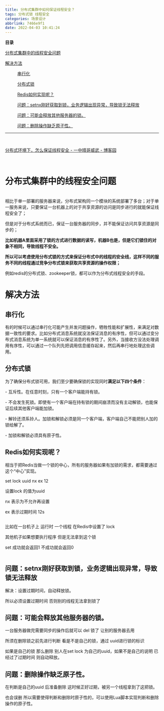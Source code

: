 ```yaml
---
title: 分布式集群中如何保证线程安全？
tags: 分布式锁 线程安全
categories: 场景设计
abbrlink: 7466e9f1
date: 2022-04-03 10:41:24
---
```


<!--more-->

<p id="main-toc"><strong>目录</strong></p>

<p id="%E5%88%86%E5%B8%83%E5%BC%8F%E9%9B%86%E7%BE%A4%E4%B8%AD%E7%9A%84%E7%BA%BF%E7%A8%8B%E5%AE%89%E5%85%A8%E9%97%AE%E9%A2%98-toc" style="margin-left:0px;"><a href="#%E5%88%86%E5%B8%83%E5%BC%8F%E9%9B%86%E7%BE%A4%E4%B8%AD%E7%9A%84%E7%BA%BF%E7%A8%8B%E5%AE%89%E5%85%A8%E9%97%AE%E9%A2%98">分布式集群中的线程安全问题</a></p>

<p id="%E8%A7%A3%E5%86%B3%E6%96%B9%E6%B3%95-toc" style="margin-left:0px;"><a href="#%E8%A7%A3%E5%86%B3%E6%96%B9%E6%B3%95">解决方法</a></p>

<p id="%E4%B8%B2%E8%A1%8C%E5%8C%96-toc" style="margin-left:40px;"><a href="#%E4%B8%B2%E8%A1%8C%E5%8C%96">串行化</a></p>

<p id="%E5%88%86%E5%B8%83%E5%BC%8F%E9%94%81-toc" style="margin-left:40px;"><a href="#%E5%88%86%E5%B8%83%E5%BC%8F%E9%94%81">分布式锁</a></p>

<p id="ua2507e93-toc" style="margin-left:40px;"><a href="#ua2507e93">Redis如何实现呢？</a></p>

<p id="zm9tH-toc" style="margin-left:40px;"><a href="#zm9tH">问题：setnx刚好获取到锁，业务逻辑出现异常，导致锁无法释放</a></p>

<p id="ZnTqc-toc" style="margin-left:40px;"><a href="#ZnTqc">问题：可能会释放其他服务器的锁。</a></p>

<p id="soCOk-toc" style="margin-left:40px;"><a href="#soCOk">问题：删除操作缺乏原子性。</a></p>

<hr id="hr-toc" /><p></p>

<p> </p>

<p><a data-link-desc="避免并发 在分布式环境中，如果存在并发问题，那么很难通过技术去解决，或者解决的代价很大，所以我们首先要想想是不是可以通过某些策略和业务设计来避免并发。比如通过合理的时间调度，避开共享资源的存取冲突。另" data-link-icon="https://common.cnblogs.com/favicon.svg" data-link-title="分布式环境下，怎么保证线程安全 - 一中晴哥威武 - 博客园" href="https://www.cnblogs.com/liuqing576598117/p/10593787.html" title="分布式环境下，怎么保证线程安全 - 一中晴哥威武 - 博客园">分布式环境下，怎么保证线程安全 - 一中晴哥威武 - 博客园</a></p>

<p> 
</p><h1 id="%E5%88%86%E5%B8%83%E5%BC%8F%E9%9B%86%E7%BE%A4%E4%B8%AD%E7%9A%84%E7%BA%BF%E7%A8%8B%E5%AE%89%E5%85%A8%E9%97%AE%E9%A2%98">分布式集群中的线程安全问题</h1>


<p><br />
相比于单一部署的服务器来说，分布式架构同一个模块的系统部署了多台；对于单一服务来说，只要保证一台机器上的对于共享资源的访问是同步进行的就能保证线程安全了；</p>

<p>但是对于分布式系统而已，保证一台服务器的同步，并不能保证访问共享资源是同步的；</p>

<p><strong>比如机器A里面采用了锁的方式进行数据的读写，机器B也是，但是它们锁住的对象不相同，导致线程不安全。</strong></p>

<p><strong>所以可以考虑使用分布式锁的方式来保证分布式中的线程的安全线，这样不同的服务不同的线程通过竞争分布式锁来获取共享资源的操作权限；</strong></p>

<p>例如redis的分布式锁、zookeeper锁，都可以作为分布式线程安全的手段。</p>

<p></p>

<h1 id="%E8%A7%A3%E5%86%B3%E6%96%B9%E6%B3%95">解决方法</h1>

<h2 id="%E4%B8%B2%E8%A1%8C%E5%8C%96">串行化</h2>

<p>有的时候可以通过串行化可能产生并发问题操作，牺牲性能和扩展性，来满足对数据一致性的要求。比如分布式消息系统就没法保证消息的有序性，但可以通过变分布式消息系统为单一系统就可以保证消息的有序性了。另外，当接收方没法处理调用有序性，可以通过一个队列先把调用信息缓存起来，然后再串行地处理这些调用。</p>

<p></p>

<h2 id="%E5%88%86%E5%B8%83%E5%BC%8F%E9%94%81">分布式锁</h2>

<p id="u6897d38b">为了确保分布式锁可用，我们至少要确保锁的实现同时<strong>满足以下四个条件</strong>：</p>

<p id="u6fe482d5">- 互斥性。在任意时刻，只有一个客户端能持有锁。</p>

<p id="udf697733">- 不会发生死锁。即使有一个客户端在持有锁的期间崩溃而没有主动解锁，也能保证后续其他客户端能加锁。</p>

<p id="u1315f2d0">- 解铃还须系铃人。加锁和解锁必须是同一个客户端，客户端自己不能把别人加的锁给解了。</p>

<p id="u70774176">- 加锁和解锁必须具有原子性。</p>

<p></p>

<h2 id="ua2507e93">Redis如何实现呢？</h2>

<p>相当于把Redis当做一个锁的中心，所有的服务器如果有加锁的需求，都需要通过这个“中心”实现。</p>

<p id="u99ee9e74">set lock uuid nx ex 12</p>

<p id="u802991e8">设置lock 的值为uuid</p>

<p>nx 表示为不允许再设置</p>

<p id="ubd065792">ex 表示过期时间 12s</p>

<p class="img-center"><img alt="" src="https://img-blog.csdnimg.cn/img_convert/51771c22acceee0dce9b13b14e287bec.png" /></p>

<p id="u3fd829ba">比如在一台机子上 运行时 一个线程 在Redis中设置了 lock</p>

<p id="u9c9d7ee1">其他机子如果想要执行程序 但是无法拿到这个锁</p>

<p id="ud6bd99d3">set 成功就会返回1 不成功就会返回0</p>

<p class="img-center"><img alt="" src="https://img-blog.csdnimg.cn/img_convert/7604d3dd126a46279cbef1ce6f61f386.png" /></p>

<p id="u219cfc9c"></p>

<h2 id="zm9tH">问题：setnx刚好获取到锁，业务逻辑出现异常，导致锁无法释放</h2>

<p id="u2e52a453">解决：设置过期时间，自动释放锁。</p>

<p id="ub07f3b4b">所以必须设置过期时间 否则别的线程无法拿到锁了</p>

<p id="ud3e530c1"></p>

<h2 id="ZnTqc">问题：可能会释放其他服务器的锁。</h2>

<p id="u7864c80d">一台服务器做完需要同步的操作后就可以 del 锁了 让别的服务器去用</p>

<p id="ub8533826">所须在删除锁之前先进行判断 看是不是自己的锁，通过 uuid进行锁的标识</p>

<p id="udd96101a">如果是自己的锁 那么删除 别人在set lock 为自己的uuid，如果不是自己的说明 已经过了过期时间 则自动释放。</p>

<p id="u66fbac43"></p>

<h2 id="soCOk">问题：删除操作缺乏原子性。</h2>

<p id="u5cd8871f">在判断是自己的uuid 后准备删除 这时候正好过期，被另一个线程拿到了这把锁。</p>

<p id="uab70088f">也会误删 所以需要使得判断和删除时原子性的，可以使用Lua脚本实现判断和删除操作的原子性。</p>

<p id="u641d231d"></p>

<p id="u6560dbd7"></p>

<p id="u6897d38b"></p>

<p> </p>

